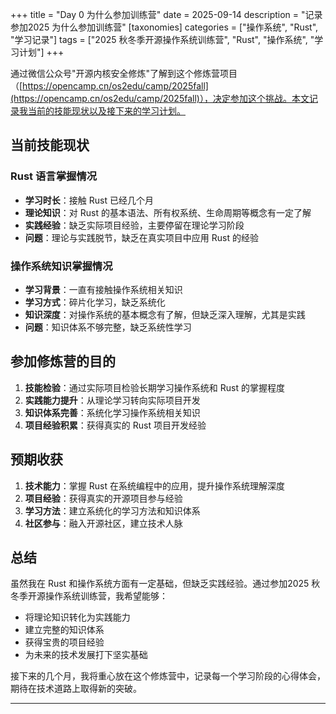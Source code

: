 +++
title = "Day 0 为什么参加训练营"
date = 2025-09-14
description = "记录参加2025 为什么参加训练营"
[taxonomies]
categories = ["操作系统", "Rust", "学习记录"]
tags = ["2025 秋冬季开源操作系统训练营", "Rust", "操作系统", "学习计划"]
+++

通过微信公众号"开源内核安全修炼"了解到这个修炼营项目（[https://opencamp.cn/os2edu/camp/2025fall](https://opencamp.cn/os2edu/camp/2025fall)），决定参加这个挑战。本文记录我当前的技能现状以及接下来的学习计划。

<!--more-->

## 当前技能现状

### Rust 语言掌握情况
- **学习时长**：接触 Rust 已经几个月
- **理论知识**：对 Rust 的基本语法、所有权系统、生命周期等概念有一定了解
- **实践经验**：缺乏实际项目经验，主要停留在理论学习阶段
- **问题**：理论与实践脱节，缺乏在真实项目中应用 Rust 的经验

### 操作系统知识掌握情况
- **学习背景**：一直有接触操作系统相关知识
- **学习方式**：碎片化学习，缺乏系统化
- **知识深度**：对操作系统的基本概念有了解，但缺乏深入理解，尤其是实践
- **问题**：知识体系不够完整，缺乏系统性学习

## 参加修炼营的目的

1. **技能检验**：通过实际项目检验长期学习操作系统和 Rust 的掌握程度
2. **实践能力提升**：从理论学习转向实际项目开发
3. **知识体系完善**：系统化学习操作系统相关知识
4. **项目经验积累**：获得真实的 Rust 项目开发经验

## 预期收获

1. **技术能力**：掌握 Rust 在系统编程中的应用，提升操作系统理解深度
2. **项目经验**：获得真实的开源项目参与经验
3. **学习方法**：建立系统化的学习方法和知识体系
4. **社区参与**：融入开源社区，建立技术人脉

## 总结

虽然我在 Rust 和操作系统方面有一定基础，但缺乏实践经验。通过参加2025 秋冬季开源操作系统训练营，我希望能够：

- 将理论知识转化为实践能力
- 建立完整的知识体系
- 获得宝贵的项目经验
- 为未来的技术发展打下坚实基础

接下来的几个月，我将重心放在这个修炼营中，记录每一个学习阶段的心得体会，期待在技术道路上取得新的突破。

---
